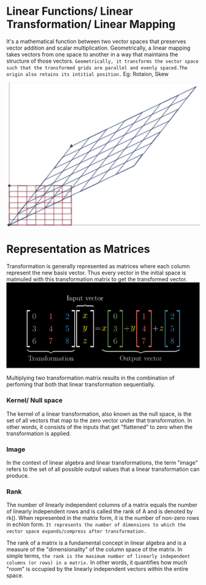 # Linear Functions/ Linear Transformation/ Linear Mapping
It's a mathematical function between two vector spaces that preserves vector addition and scalar multiplication. Geometrically, a linear mapping takes vectors from one space to another in a way that maintains the structure of those vectors.
`Geometrically, it transforms the vector space such that the transformed grids are parallel and evenly spaced.The origin also retains its intitial position.`
Eg: Rotaion, Skew

![Alt text](<Screenshot from 2023-12-25 12-29-43.png>)

# Representation as Matrices

Transformation is generally represented as matrices where each column represent the new basis vector. Thus every vector in the initial space is matmuled with this transformation matrix to get the transformed vector.
![Alt text](<Screenshot from 2023-12-19 08-57-31.png>)

Multiplying two transformation matrix results in the combination of perfoming that both that linear transformation sequentially.

### Kernel/ Null space
The kernel of a linear transformation, also known as the null space, is the set of all vectors that map to the zero vector under that transformation. In other words, it consists of the inputs that get "flattened" to zero when the transformation is applied.

### Image
In the context of linear algebra and linear transformations, the term "image" refers to the set of all possible output values that a linear transformation can produce.  

### Rank
The number of linearly independent columns of a matrix equals the number of linearly independent rows and is called the rank of A and is denoted by rk(). When represented in the matrix form, it is the number of non-zero rows in echlon form.
`It represents the number of dimensions to which the vector space expands/compress after transformation.`

The rank of a matrix is a fundamental concept in linear algebra and is a measure of the "dimensionality" of the column space of the matrix. In simple terms, `the rank is the maximum number of linearly independent columns (or rows) in a matrix.` In other words, it quantifies how much "room" is occupied by the linearly independent vectors within the entire space.


